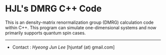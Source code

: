 # HJL's DMRG C++ Code


This is an density-matrix renormalization group (DMRG) calculation code within C++.
This program can simulate one-dimensional systems and now primarily supports quantum spin cases.

------------
- Contact : _Hyeong Jun Lee_ [hjuntaf (at) gmail.com]

